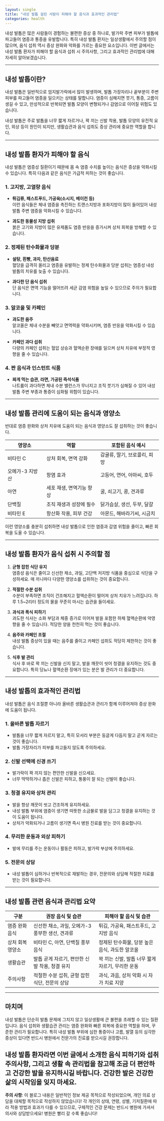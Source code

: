 ```yaml
---
layout: single
title: "내성 발톱 걸린 사람이 피해야 할 음식과 효과적인 관리법"
categories: health
---
```

내성 발톱은 많은 사람들이 경험하는 불편한 증상 중 하나로, 발가락 주변 피부가 발톱에 파고들어 염증과 통증을 유발합니다. 특히 내성 발톱 환자는 일상생활에서 주의할 점이 많으며, 음식 섭취 역시 증상 완화와 악화를 가르는 중요한 요소입니다. 이번 글에서는 내성 발톱 환자가 피해야 할 음식과 섭취 시 주의사항, 그리고 효과적인 관리법에 대해 자세히 알아보겠습니다.

---

## 내성 발톱이란?

내성 발톱은 일반적으로 엄지발가락에서 많이 발생하며, 발톱 가장자리나 끝부분이 주변 피부를 파고들어 염증을 일으키는 상태를 말합니다. 염증이 심해지면 붓기, 통증, 고름이 생길 수 있고, 만성적으로 반복되면 발톱 모양이 변형되거나 감염으로 이어질 위험도 있습니다.

내성 발톱은 주로 발톱을 너무 짧게 자르거나, 꽉 끼는 신발 착용, 발톱 모양의 유전적 요인, 외상 등이 원인이 되지만, 생활습관과 음식 섭취도 증상 관리에 중요한 역할을 합니다.

---

## 내성 발톱 환자가 피해야 할 음식

내성 발톱은 염증성 질환이기 때문에 몸 속 염증 수치를 높이는 음식은 증상을 악화시킬 수 있습니다. 특히 다음과 같은 음식은 가급적 피하는 것이 좋습니다.

### 1. 고지방, 고열량 음식

- **튀김류, 패스트푸드, 가공육(소시지, 베이컨 등)**  
  이런 음식들은 체내 염증을 촉진하는 트랜스지방과 포화지방이 많이 들어있어 내성 발톱 주변 염증을 악화시킬 수 있습니다.

- **과도한 동물성 지방 섭취**  
  붉은 고기와 지방이 많은 유제품도 염증 반응을 증가시켜 상처 회복을 방해할 수 있습니다.

### 2. 정제된 탄수화물과 당분

- **설탕, 흰빵, 과자, 탄산음료**  
  혈당을 급격히 올리고 염증을 유발하는 정제 탄수화물과 당분 섭취는 염증성 내성 발톱의 치유를 늦출 수 있습니다.

- **과다한 단 음식 섭취**  
  단 음식은 면역 기능을 떨어뜨려 세균 감염 위험을 높일 수 있으므로 주의가 필요합니다.

### 3. 알코올 및 카페인

- **과도한 음주**  
  알코올은 체내 수분을 빼앗고 면역력을 약화시키며, 염증 반응을 악화시킬 수 있습니다.

- **카페인 과다 섭취**  
  다량의 카페인 섭취는 혈압 상승과 혈액순환 장애를 일으켜 상처 치유에 부정적 영향을 줄 수 있습니다.

### 4. 짠 음식과 인스턴트 식품

- **짜게 먹는 습관, 라면, 가공된 즉석식품**  
  나트륨이 과다하면 체내 수분 밸런스가 무너지고 조직 붓기가 심해질 수 있어 내성 발톱 주변 부종과 통증이 심화될 위험이 있습니다.

---

## 내성 발톱 관리에 도움이 되는 음식과 영양소

반대로 염증 완화와 상처 치유에 도움이 되는 음식과 영양소도 잘 섭취하는 것이 좋습니다.

| 영양소 | 역할 | 포함된 음식 예시 |
|--------|------|------------------|
| 비타민 C | 상처 회복, 면역 강화 | 감귤류, 딸기, 브로콜리, 피망 |
| 오메가-3 지방산 | 항염 효과 | 고등어, 연어, 아마씨, 호두 |
| 아연 | 세포 재생, 면역기능 향상 | 굴, 쇠고기, 콩, 견과류 |
| 단백질 | 조직 재생과 성장에 필수 | 닭가슴살, 생선, 두부, 달걀 |
| 비타민 E | 항산화 작용, 피부 건강 | 아몬드, 해바라기씨, 시금치 |

이런 영양소를 충분히 섭취하면 내성 발톱으로 인한 염증과 감염 위험을 줄이고, 빠른 회복을 도울 수 있습니다.

---

## 내성 발톱 환자가 음식 섭취 시 주의할 점

1. **균형 잡힌 식단 유지**  
   염증성 음식은 줄이고 신선한 채소, 과일, 고단백 저지방 식품을 중심으로 식단을 구성하세요. 매 끼니마다 다양한 영양소를 섭취하는 것이 중요합니다.

2. **적절한 수분 섭취**  
   수분이 부족하면 조직이 건조해지고 혈액순환이 떨어져 상처 치유가 느려집니다. 하루 1.5~2리터 정도의 물을 꾸준히 마시는 습관을 들이세요.

3. **과식과 폭식 피하기**  
   과도한 식사는 소화 부담과 체중 증가로 이어져 발을 포함한 하체 혈액순환에 악영향을 줄 수 있습니다. 적당한 양을 천천히 먹는 것이 좋습니다.

4. **음주와 카페인 조절**  
   내성 발톱 증상이 있을 때는 음주를 줄이고 카페인 섭취도 적당히 제한하는 것이 좋습니다.

5. **식후 발 관리**  
   식사 후 바로 꽉 끼는 신발을 신지 말고, 발을 깨끗이 씻어 청결을 유지하는 것도 중요합니다. 특히 당뇨나 혈액순환 장애가 있는 분은 발 관리가 더 중요합니다.

---

## 내성 발톱의 효과적인 관리법

내성 발톱은 음식 조절뿐 아니라 올바른 생활습관과 관리가 함께 이루어져야 증상 완화에 도움이 됩니다.

### 1. 올바른 발톱 자르기

- 발톱을 너무 짧게 자르지 말고, 특히 모서리 부분은 둥글게 다듬지 말고 곧게 자르는 것이 좋습니다.
- 발톱 가장자리가 피부를 파고들지 않도록 주의하세요.

### 2. 신발 선택에 신경 쓰기

- 발가락이 꽉 끼지 않는 편안한 신발을 신으세요.
- 너무 딱딱하거나 좁은 신발은 피하고, 통풍이 잘 되는 신발이 좋습니다.

### 3. 청결 유지와 상처 관리

- 발을 항상 깨끗이 씻고 건조하게 유지하세요.
- 내성 발톱 부위에 염증이 생기면 따뜻한 소금물로 발을 담그고 청결을 유지하는 것이 도움이 됩니다.
- 상처가 악화되거나 고름이 생기면 즉시 병원 진료를 받는 것이 중요합니다.

### 4. 무리한 운동과 외상 피하기

- 발에 무리를 주는 운동이나 활동은 피하고, 발가락 부상에 주의하세요.

### 5. 전문의 상담

- 내성 발톱이 심하거나 반복적으로 재발하는 경우, 전문의와 상담해 적절한 치료를 받는 것이 필요합니다.

---

## 내성 발톱 관련 음식과 관리법 요약

| 구분             | 권장 음식 및 습관                         | 피해야 할 음식 및 습관                    |
|------------------|--------------------------------------|---------------------------------------|
| 염증 완화 음식     | 신선한 채소, 과일, 오메가-3 풍부한 생선, 견과류 | 튀김, 가공육, 패스트푸드, 고지방 음식         |
| 상처 회복 영양소   | 비타민 C, 아연, 단백질 풍부 음식            | 정제된 탄수화물, 당분 높은 음식, 과도한 알코올  |
| 생활습관          | 발톱 곧게 자르기, 편안한 신발 착용, 청결 유지  | 꽉 끼는 신발, 발톱 너무 짧게 자르기, 무리한 운동  |
| 주의사항          | 적절한 수분 섭취, 균형 잡힌 식단, 전문의 상담  | 과식, 과음, 상처 악화 시 자가 치료 지양          |

---

## 마치며

내성 발톱은 단순히 발톱 문제에 그치지 않고 일상생활에 큰 불편을 초래할 수 있는 질환입니다. 음식 섭취와 생활습관 관리는 염증 완화와 빠른 회복에 중요한 역할을 하며, 꾸준한 관리가 필요합니다. 특히 내성 발톱 부위에 심한 통증이나 고름, 발열 등의 심각한 증상이 있다면 반드시 병원에서 전문가의 진료를 받으시길 권장합니다.

내성 발톱 환자라면 이번 글에서 소개한 음식 피하기와 섭취 주의사항, 그리고 생활 속 관리법을 참고해 조금 더 편안하고 건강한 발을 유지하시길 바랍니다. 건강한 발은 건강한 삶의 시작임을 잊지 마세요.
---

**주의 사항**: 이 블로그 내용은 일반적인 정보 제공 목적으로 작성되었으며, 개인 의료 상담을 대체할 목적으로 작성하지 않았습니다! 각 개인의 상태, 연령, 성별, 기저질환에 따라 적용 방법과 효과가 다를 수 있으므로, 구체적인 건강 문제는 반드시 병원에 가셔서 의사와 상담받으세요! 병원은 빨리 갈 수록 좋습니다!
